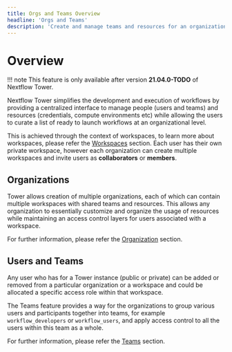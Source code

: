 ```yaml
---
title: Orgs and Teams Overview
headline: 'Orgs and Teams'
description: 'Create and manage teams and resources for an organization.'
---
```


# Overview

!!! note 
    This feature is only available after version **21.04.0-TODO** of Nextflow Tower.

Nextflow Tower simplifies the development and execution of workflows by providing a centralized interface to manage people (users and teams) and resources (credentials, compute environments etc) while allowing the users to curate a list of ready to launch workflows at an organizational level. 

This is achieved through the context of workspaces, to learn more about workspaces, please refer the [Workspaces](/getting-started/workspaces/) section. Each user has their own private workspace, however each organization can create multiple workspaces and invite users as **collaborators** or **members**.

## Organizations

Tower allows creation of multiple organizations, each of which can contain multiple workspaces with shared teams and resources.
This allows any organization to essentially customize and organize the usage of resources while maintaining an access control layers for users associated with a workspace.

For further information, please refer the [Organization](/orgs-and-teams/organizations/) section.

## Users and Teams

Any user who has for a Tower instance (public or private) can be added or removed from a particular organization or a workspace and could be allocated a specific access role within that workspace. 

The Teams feature provides a way for the organizations to group various users and participants together into teams, for example `workflow_developers` or `workflow_users`, and apply access control to all the users within this team as a whole.

For further information, please refer the [Teams](/orgs-and-teams/teams/) section.
